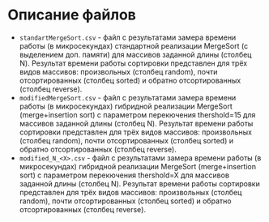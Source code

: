 # Описание файлов
- `standartMergeSort.csv` - файл с результатами замера времени работы (в микросекундах) стандартной реализации MergeSort (с выделением доп. памяти) для массивов заданной длины (столбец N). Результат времени работы сортировки представлен для трёх видов массивов: произвольных (столбец random), почти отсортированных (столбец sorted) и обратно отсортированных (столбец reverse).
- `modifiedMergeSort.csv` - файл с результатами замера времени работы (в микросекундах) гибридной реализации MergeSort (merge+insertion sort) с параметром перекючения thershold=15 для массивов заданной длины (столбец N). Результат времени работы сортировки представлен для трёх видов массивов: произвольных (столбец random), почти отсортированных (столбец sorted) и обратно отсортированных (столбец reverse).
- `modified_N_<X>.csv` - файл с результатами замера времени работы (в микросекундах) гибридной реализации MergeSort (merge+insertion sort) с параметром перекючения thershold=X для массивов заданной длины (столбец N). Результат времени работы сортировки представлен для трёх видов массивов: произвольных (столбец random), почти отсортированных (столбец sorted) и обратно отсортированных (столбец reverse).
